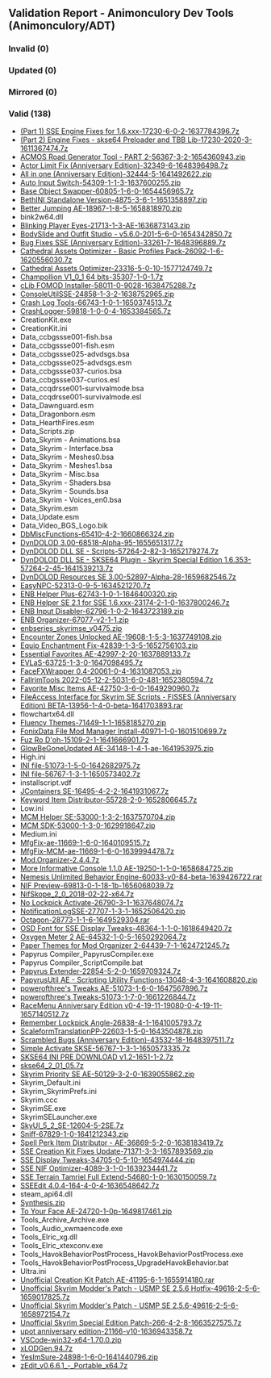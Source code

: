 ## Validation Report - Animonculory Dev Tools (Animonculory/ADT)


### Invalid (0)
### Updated (0)
### Mirrored (0)
### Valid (138)
*  [(Part 1) SSE Engine Fixes for 1.6.xxx-17230-6-0-2-1637784396.7z](https://www.nexusmods.com/skyrimspecialedition/mods/17230/?tab=files&file_id=244121)
*  [(Part 2) Engine Fixes - skse64 Preloader and TBB Lib-17230-2020-3-1611367474.7z](https://www.nexusmods.com/skyrimspecialedition/mods/17230/?tab=files&file_id=181171)
*  [ACMOS Road Generator Tool - PART 2-56367-3-2-1654360943.zip](https://www.nexusmods.com/skyrimspecialedition/mods/56367/?tab=files&file_id=288760)
*  [Actor Limit Fix (Anniversary Edition)-32349-6-1648396498.7z](https://www.nexusmods.com/skyrimspecialedition/mods/32349/?tab=files&file_id=273041)
*  [All in one (Anniversary Edition)-32444-5-1641492622.zip](https://www.nexusmods.com/skyrimspecialedition/mods/32444/?tab=files&file_id=254423)
*  [Auto Input Switch-54309-1-1-3-1637600255.zip](https://www.nexusmods.com/skyrimspecialedition/mods/54309/?tab=files&file_id=243501)
*  [Base Object Swapper-60805-1-6-0-1654456965.7z](https://www.nexusmods.com/skyrimspecialedition/mods/60805/?tab=files&file_id=288995)
*  [BethINI Standalone Version-4875-3-6-1-1651358897.zip](https://www.nexusmods.com/skyrimspecialedition/mods/4875/?tab=files&file_id=280690)
*  [Better Jumping AE-18967-1-8-5-1658818970.zip](https://www.nexusmods.com/skyrimspecialedition/mods/18967/?tab=files&file_id=302310)
*  bink2w64.dll
*  [Blinking Player Eyes-21713-1-3-AE-1636873143.zip](https://www.nexusmods.com/skyrimspecialedition/mods/21713/?tab=files&file_id=241368)
*  [BodySlide and Outfit Studio - v5.6.0-201-5-6-0-1654342850.7z](https://www.nexusmods.com/skyrimspecialedition/mods/201/?tab=files&file_id=288728)
*  [Bug Fixes SSE (Anniversary Edition)-33261-7-1648396889.7z](https://www.nexusmods.com/skyrimspecialedition/mods/33261/?tab=files&file_id=273044)
*  [Cathedral Assets Optimizer - Basic Profiles Pack-26092-1-6-1620556030.7z](https://www.nexusmods.com/skyrimspecialedition/mods/26092/?tab=files&file_id=202500)
*  [Cathedral Assets Optimizer-23316-5-0-10-1577124749.7z](https://www.nexusmods.com/skyrimspecialedition/mods/23316/?tab=files&file_id=117182)
*  [Champollion V1_0_1 64 bits-35307-1-0-1.7z](https://www.nexusmods.com/skyrim/mods/35307/?tab=files&file_id=1000027039)
*  [cLib FOMOD Installer-58011-0-9028-1638475288.7z](https://www.nexusmods.com/skyrimspecialedition/mods/58011/?tab=files&file_id=246142)
*  [ConsoleUtilSSE-24858-1-3-2-1638752965.zip](https://www.nexusmods.com/skyrimspecialedition/mods/24858/?tab=files&file_id=246915)
*  [Crash Log Tools-66743-1-0-1-1650374513.7z](https://www.nexusmods.com/skyrimspecialedition/mods/66743/?tab=files&file_id=278241)
*  [CrashLogger-59818-1-0-0-4-1653384565.7z](https://www.nexusmods.com/skyrimspecialedition/mods/59818/?tab=files&file_id=286092)
*  CreationKit.exe
*  CreationKit.ini
*  Data_ccbgssse001-fish.bsa
*  Data_ccbgssse001-fish.esm
*  Data_ccbgssse025-advdsgs.bsa
*  Data_ccbgssse025-advdsgs.esm
*  Data_ccbgssse037-curios.bsa
*  Data_ccbgssse037-curios.esl
*  Data_ccqdrsse001-survivalmode.bsa
*  Data_ccqdrsse001-survivalmode.esl
*  Data_Dawnguard.esm
*  Data_Dragonborn.esm
*  Data_HearthFires.esm
*  Data_Scripts.zip
*  Data_Skyrim - Animations.bsa
*  Data_Skyrim - Interface.bsa
*  Data_Skyrim - Meshes0.bsa
*  Data_Skyrim - Meshes1.bsa
*  Data_Skyrim - Misc.bsa
*  Data_Skyrim - Shaders.bsa
*  Data_Skyrim - Sounds.bsa
*  Data_Skyrim - Voices_en0.bsa
*  Data_Skyrim.esm
*  Data_Update.esm
*  Data_Video_BGS_Logo.bik
*  [DbMiscFunctions-65410-4-2-1660866324.zip](https://www.nexusmods.com/skyrimspecialedition/mods/65410/?tab=files&file_id=308549)
*  [DynDOLOD 3.00-68518-Alpha-95-1655651317.7z](https://www.nexusmods.com/skyrimspecialedition/mods/68518/?tab=files&file_id=292309)
*  [DynDOLOD DLL SE - Scripts-57264-2-82-3-1652179274.7z](https://www.nexusmods.com/skyrimspecialedition/mods/57264/?tab=files&file_id=282666)
*  [DynDOLOD DLL SE - SKSE64 Plugin - Skyrim Special Edition 1.6.353-57264-2-45-1641539213.7z](https://www.nexusmods.com/skyrimspecialedition/mods/57264/?tab=files&file_id=254625)
*  [DynDOLOD Resources SE 3.00-52897-Alpha-28-1659682546.7z](https://www.nexusmods.com/skyrimspecialedition/mods/52897/?tab=files&file_id=304718)
*  [EasyNPC-52313-0-9-5-1634521270.7z](https://www.nexusmods.com/skyrimspecialedition/mods/52313/?tab=files&file_id=235518)
*  [ENB Helper Plus-62743-1-0-1-1646400320.zip](https://www.nexusmods.com/skyrimspecialedition/mods/62743/?tab=files&file_id=268032)
*  [ENB Helper SE 2.1 for SSE 1.6.xxx-23174-2-1-0-1637800246.7z](https://www.nexusmods.com/skyrimspecialedition/mods/23174/?tab=files&file_id=244156)
*  [ENB Input Disabler-62796-1-0-2-1643723189.zip](https://www.nexusmods.com/skyrimspecialedition/mods/62796/?tab=files&file_id=260978)
*  [ENB Organizer-67077-v2-1-1.zip](https://www.nexusmods.com/skyrim/mods/67077/?tab=files&file_id=1000214338)
*  [enbseries_skyrimse_v0475.zip](https://authored-files.wabbajack.org/enbseries_skyrimse_v0475.zip_1898e8aa-827b-4242-9a29-3094a8bbb98e/)
*  [Encounter Zones Unlocked AE-19608-1-5-3-1637749108.zip](https://www.nexusmods.com/skyrimspecialedition/mods/19608/?tab=files&file_id=244035)
*  [Equip Enchantment Fix-42839-1-3-5-1652756103.zip](https://www.nexusmods.com/skyrimspecialedition/mods/42839/?tab=files&file_id=284365)
*  [Essential Favorites AE-42997-2-20-1637889133.7z](https://www.nexusmods.com/skyrimspecialedition/mods/42997/?tab=files&file_id=244389)
*  [EVLaS-63725-1-3-0-1647098495.7z](https://www.nexusmods.com/skyrimspecialedition/mods/63725/?tab=files&file_id=269636)
*  [FaceFXWrapper 0.4-20061-0-4-1631087053.zip](https://www.nexusmods.com/skyrimspecialedition/mods/20061/?tab=files&file_id=226894)
*  [FallrimTools 2022-05-12-2-5031-6-0-481-1652380594.7z](https://www.nexusmods.com/skyrimspecialedition/mods/5031/?tab=files&file_id=283202)
*  [Favorite Misc Items AE-42750-3-6-0-1649290960.7z](https://www.nexusmods.com/skyrimspecialedition/mods/42750/?tab=files&file_id=275351)
*  [FileAccess Interface for Skyrim SE Scripts - FISSES (Anniversary Edition) BETA-13956-1-4-0-beta-1641703893.rar](https://www.nexusmods.com/skyrimspecialedition/mods/13956/?tab=files&file_id=255218)
*  flowchartx64.dll
*  [Fluency Themes-71449-1-1-1658185270.zip](https://www.nexusmods.com/skyrimspecialedition/mods/71449/?tab=files&file_id=300155)
*  [FonixData File Mod Manager Install-40971-1-0-1601510699.7z](https://www.nexusmods.com/skyrimspecialedition/mods/40971/?tab=files&file_id=163332)
*  [Fuz Ro D'oh-15109-2-1-1641666901.7z](https://www.nexusmods.com/skyrimspecialedition/mods/15109/?tab=files&file_id=255064)
*  [GlowBeGoneUpdated AE-34148-1-4-1-ae-1641953975.zip](https://www.nexusmods.com/skyrimspecialedition/mods/34148/?tab=files&file_id=256050)
*  High.ini
*  [INI file-51073-1-5-0-1642682975.7z](https://www.nexusmods.com/skyrimspecialedition/mods/51073/?tab=files&file_id=258051)
*  [INI file-56767-1-3-1-1650573402.7z](https://www.nexusmods.com/skyrimspecialedition/mods/56767/?tab=files&file_id=278757)
*  installscript.vdf
*  [JContainers SE-16495-4-2-2-1641931067.7z](https://www.nexusmods.com/skyrimspecialedition/mods/16495/?tab=files&file_id=255978)
*  [Keyword Item Distributor-55728-2-0-1652806645.7z](https://www.nexusmods.com/skyrimspecialedition/mods/55728/?tab=files&file_id=284514)
*  Low.ini
*  [MCM Helper SE-53000-1-3-2-1637570704.zip](https://www.nexusmods.com/skyrimspecialedition/mods/53000/?tab=files&file_id=243418)
*  [MCM SDK-53000-1-3-0-1629918647.zip](https://www.nexusmods.com/skyrimspecialedition/mods/53000/?tab=files&file_id=223749)
*  Medium.ini
*  [MfgFix-ae-11669-1-6-0-1640109515.7z](https://www.nexusmods.com/skyrimspecialedition/mods/11669/?tab=files&file_id=250804)
*  [MfgFix-MCM-ae-11669-1-6-0-1639994478.7z](https://www.nexusmods.com/skyrimspecialedition/mods/11669/?tab=files&file_id=250492)
*  [Mod.Organizer-2.4.4.7z](https://github.com/ModOrganizer2/modorganizer/releases/download/v2.4.4/Mod.Organizer-2.4.4.7z)
*  [More Informative Console 1.1.0 AE-19250-1-1-0-1658684725.zip](https://www.nexusmods.com/skyrimspecialedition/mods/19250/?tab=files&file_id=301852)
*  [Nemesis Unlimited Behavior Engine-60033-v0-84-beta-1639426722.rar](https://www.nexusmods.com/skyrimspecialedition/mods/60033/?tab=files&file_id=248867)
*  [NIF Preview-69813-0-1-18-1b-1656068039.7z](https://www.nexusmods.com/skyrimspecialedition/mods/69813/?tab=files&file_id=293627)
*  [NifSkope_2_0_2018-02-22-x64.7z](https://github.com/niftools/nifskope/releases/download/v2.0.dev7/NifSkope_2_0_2018-02-22-x64.7z)
*  [No Lockpick Activate-26790-3-1-1637648074.7z](https://www.nexusmods.com/skyrimspecialedition/mods/26790/?tab=files&file_id=243641)
*  [NotificationLogSSE-27707-1-3-1-1652506420.zip](https://www.nexusmods.com/skyrimspecialedition/mods/27707/?tab=files&file_id=283561)
*  [Octagon-28773-1-1-6-1649529304.rar](https://www.nexusmods.com/skyrimspecialedition/mods/28773/?tab=files&file_id=275968)
*  [OSD Font for SSE Display Tweaks-48364-1-1-0-1618649420.7z](https://www.nexusmods.com/skyrimspecialedition/mods/48364/?tab=files&file_id=198638)
*  [Oxygen Meter 2 AE-64532-1-0-5-1650292064.7z](https://www.nexusmods.com/skyrimspecialedition/mods/64532/?tab=files&file_id=278061)
*  [Paper Themes for Mod Organizer 2-64439-7-1-1624721245.7z](https://www.nexusmods.com/skyrim/mods/64439/?tab=files&file_id=1000338549)
*  Papyrus Compiler_PapyrusCompiler.exe
*  Papyrus Compiler_ScriptCompile.bat
*  [Papyrus Extender-22854-5-2-0-1659709324.7z](https://www.nexusmods.com/skyrimspecialedition/mods/22854/?tab=files&file_id=304790)
*  [PapyrusUtil AE - Scripting Utility Functions-13048-4-3-1641608820.zip](https://www.nexusmods.com/skyrimspecialedition/mods/13048/?tab=files&file_id=254897)
*  [powerofthree's Tweaks AE-51073-1-6-0-1647567896.7z](https://www.nexusmods.com/skyrimspecialedition/mods/51073/?tab=files&file_id=270837)
*  [powerofthree's Tweaks-51073-1-7-0-1661226844.7z](https://www.nexusmods.com/skyrimspecialedition/mods/51073/?tab=files&file_id=309695)
*  [RaceMenu Anniversary Edition v0-4-19-11-19080-0-4-19-11-1657140512.7z](https://www.nexusmods.com/skyrimspecialedition/mods/19080/?tab=files&file_id=296729)
*  [Remember Lockpick Angle-26838-4-1-1641005793.7z](https://www.nexusmods.com/skyrimspecialedition/mods/26838/?tab=files&file_id=253008)
*  [ScaleformTranslationPP-22603-1-5-0-1643504878.zip](https://www.nexusmods.com/skyrimspecialedition/mods/22603/?tab=files&file_id=260387)
*  [Scrambled Bugs (Anniversary Edition)-43532-18-1648397511.7z](https://www.nexusmods.com/skyrimspecialedition/mods/43532/?tab=files&file_id=273045)
*  [Simple Activate SKSE-56767-1-3-1-1650573335.7z](https://www.nexusmods.com/skyrimspecialedition/mods/56767/?tab=files&file_id=278756)
*  [SKSE64 INI PRE DOWNLOAD v1.2-1651-1-2.7z](https://www.nexusmods.com/skyrimspecialedition/mods/1651/?tab=files&file_id=33902)
*  [skse64_2_01_05.7z](https://skse.silverlock.org/beta/skse64_2_01_05.7z)
*  [Skyrim Priority SE AE-50129-3-2-0-1639055862.zip](https://www.nexusmods.com/skyrimspecialedition/mods/50129/?tab=files&file_id=247721)
*  Skyrim_Default.ini
*  Skyrim_SkyrimPrefs.ini
*  Skyrim.ccc
*  SkyrimSE.exe
*  SkyrimSELauncher.exe
*  [SkyUI_5_2_SE-12604-5-2SE.7z](https://www.nexusmods.com/skyrimspecialedition/mods/12604/?tab=files&file_id=35407)
*  [Sniff-67829-1-0-1641212343.zip](https://www.nexusmods.com/newvegas/mods/67829/?tab=files&file_id=1000085880)
*  [Spell Perk Item Distributor - AE-36869-5-2-0-1638183419.7z](https://www.nexusmods.com/skyrimspecialedition/mods/36869/?tab=files&file_id=245317)
*  [SSE Creation Kit Fixes Update-71371-3-3-1657893569.zip](https://www.nexusmods.com/skyrimspecialedition/mods/71371/?tab=files&file_id=299145)
*  [SSE Display Tweaks-34705-0-5-10-1654974444.zip](https://www.nexusmods.com/skyrimspecialedition/mods/34705/?tab=files&file_id=290487)
*  [SSE NIF Optimizer-4089-3-1-0-1639234441.7z](https://www.nexusmods.com/skyrimspecialedition/mods/4089/?tab=files&file_id=248211)
*  [SSE Terrain Tamriel Full Extend-54680-1-0-1630150059.7z](https://www.nexusmods.com/skyrimspecialedition/mods/54680/?tab=files&file_id=224361)
*  [SSEEdit 4.0.4-164-4-0-4-1636548642.7z](https://www.nexusmods.com/skyrimspecialedition/mods/164/?tab=files&file_id=240322)
*  steam_api64.dll
*  [Synthesis.zip](https://github.com/Mutagen-Modding/Synthesis/releases/download/0.23.3/Synthesis.zip)
*  [To Your Face AE-24720-1-0p-1649817461.zip](https://www.nexusmods.com/skyrimspecialedition/mods/24720/?tab=files&file_id=276755)
*  Tools_Archive_Archive.exe
*  Tools_Audio_xwmaencode.exe
*  Tools_Elric_xg.dll
*  Tools_Elric_xtexconv.exe
*  Tools_HavokBehaviorPostProcess_HavokBehaviorPostProcess.exe
*  Tools_HavokBehaviorPostProcess_UpgradeHavokBehavior.bat
*  Ultra.ini
*  [Unofficial Creation Kit Patch AE-41195-6-1-1655914180.rar](https://www.nexusmods.com/skyrimspecialedition/mods/41195/?tab=files&file_id=293128)
*  [Unofficial Skyrim Modder's Patch - USMP SE 2.5.6 Hotfix-49616-2-5-6-1659017825.7z](https://www.nexusmods.com/skyrimspecialedition/mods/49616/?tab=files&file_id=302854)
*  [Unofficial Skyrim Modder's Patch - USMP SE 2.5.6-49616-2-5-6-1658972154.7z](https://www.nexusmods.com/skyrimspecialedition/mods/49616/?tab=files&file_id=302734)
*  [Unofficial Skyrim Special Edition Patch-266-4-2-8-1663527575.7z](https://www.nexusmods.com/skyrimspecialedition/mods/266/?tab=files&file_id=317360)
*  [upot anniversary edition-21166-v10-1636943358.7z](https://www.nexusmods.com/skyrimspecialedition/mods/21166/?tab=files&file_id=241623)
*  [VSCode-win32-x64-1.70.0.zip](https://az764295.vo.msecnd.net/stable/da76f93349a72022ca4670c1b84860304616aaa2/VSCode-win32-x64-1.70.0.zip)
*  [xLODGen.94.7z](https://authored-files.wabbajack.org/xLODGen.94.7z_f3881fe6-a5d9-4a88-b85d-b2a2d7a88d03/)
*  [YesImSure-24898-1-6-0-1641440796.zip](https://www.nexusmods.com/skyrimspecialedition/mods/24898/?tab=files&file_id=254275)
*  [zEdit_v0.6.6.1_-_Portable_x64.7z](https://github.com/z-edit/zedit/releases/download/0.6.6.1/zEdit_v0.6.6.1_-_Portable_x64.7z)
